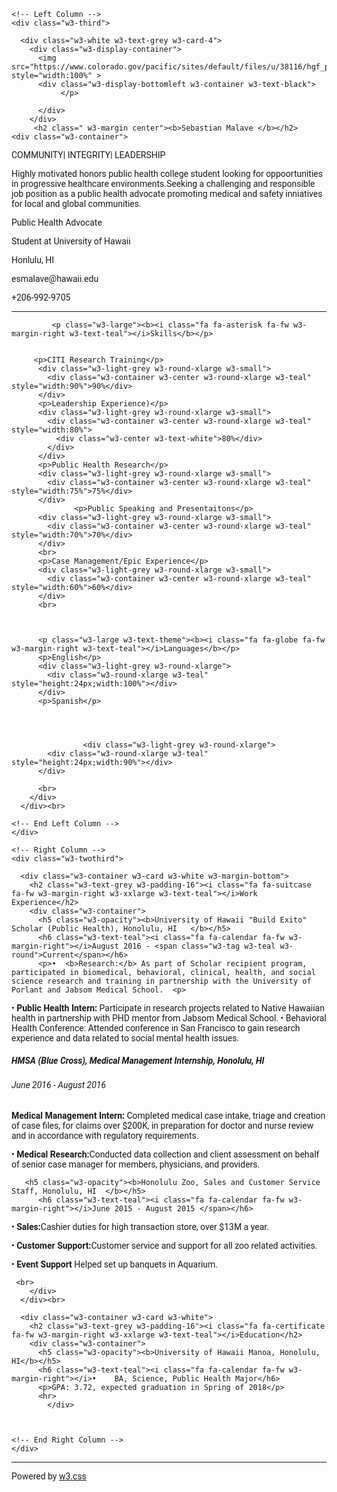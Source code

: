 <html>
<title>W3.CSS Template</title>
<meta charset="UTF-8">
<meta name="viewport" content="width=device-width, initial-scale=1">
<link rel="stylesheet" href="https://www.w3schools.com/w3css/4/w3.css">
<link rel='stylesheet' href='https://fonts.googleapis.com/css?family=Roboto'>
<link rel="stylesheet" href="https://cdnjs.cloudflare.com/ajax/libs/font-awesome/4.7.0/css/font-awesome.min.css">
<style>
html,body,h1,h2,h3,h4,h5,h6 {font-family: "Roboto", sans-serif}
</style>
<body class="w3-light-grey">

<!-- Page Container -->
<div class="w3-content w3-margin-top" style="max-width:1900
px;">


  <!-- The Grid -->
  <div class="w3-row-padding">
  
  
  
    <!-- Left Column -->
    <div class="w3-third">
    
      <div class="w3-white w3-text-grey w3-card-4">
        <div class="w3-display-container">
          <img src="https://www.colorado.gov/pacific/sites/default/files/u/38116/hgf_public_health_word_cloud_2.jpg" style="width:100%" >
          <div class="w3-display-bottomleft w3-container w3-text-black">
               </p>
  
          </div>
        </div>
   		 <h2 class=" w3-margin center"><b>Sebastian Malave </b></h2>
    <div class="w3-container">
  <p><i class="w4-margin-center"></i>COMMUNITY| INTEGRITY| LEADERSHIP</b></p>
</i> Highly motivated honors public health college student looking for oppoortunities in progressive healthcare environments.Seeking a challenging and responsible job position as a public health advocate promoting medical and safety inniatives for local and global communities. </p>
          <p><i class="fa fa-briefcase fa-fw w3-margin-right w3-large w3-text-teal"></i>Public Health Advocate</p>
              <p><i class="fa fa-pencil fa-fw w3-margin-right w3-large w3-text-teal"></i>Student at University of Hawaii</p>
                <p><i class="fa fa-home fa-fw w3-margin-right w3-large w3-text-teal"></i>Honlulu, HI</p>
          <p><i class="fa fa-envelope fa-fw w3-margin-right w3-large w3-text-teal"></i>esmalave@hawaii.edu</p>
          <p><i class="fa fa-phone fa-fw w3-margin-right w3-large w3-text-teal"></i>+206-992-9705</p>
          <hr>

             <p class="w3-large"><b><i class="fa fa-asterisk fa-fw w3-margin-right w3-text-teal"></i>Skills</b></p>
        
        
         <p>CITI Research Training</p>
          <div class="w3-light-grey w3-round-xlarge w3-small">
            <div class="w3-container w3-center w3-round-xlarge w3-teal" style="width:90%">90%</div>
          </div>
          <p>Leadership Experience)</p>
          <div class="w3-light-grey w3-round-xlarge w3-small">
            <div class="w3-container w3-center w3-round-xlarge w3-teal" style="width:80%">
              <div class="w3-center w3-text-white">80%</div>
            </div>
          </div>
          <p>Public Health Research</p>
          <div class="w3-light-grey w3-round-xlarge w3-small">
            <div class="w3-container w3-center w3-round-xlarge w3-teal" style="width:75%">75%</div>
          </div>
                  <p>Public Speaking and Presentaitons</p>
          <div class="w3-light-grey w3-round-xlarge w3-small">
            <div class="w3-container w3-center w3-round-xlarge w3-teal" style="width:70%">70%</div>
          </div>
          <br>
          <p>Case Management/Epic Experience</p>
          <div class="w3-light-grey w3-round-xlarge w3-small">
            <div class="w3-container w3-center w3-round-xlarge w3-teal" style="width:60%">60%</div>
          </div>
          <br>
     


          <p class="w3-large w3-text-theme"><b><i class="fa fa-globe fa-fw w3-margin-right w3-text-teal"></i>Languages</b></p>
          <p>English</p>
          <div class="w3-light-grey w3-round-xlarge">
            <div class="w3-round-xlarge w3-teal" style="height:24px;width:100%"></div>
          </div>
          <p>Spanish</p>
          
          
          
          
                    <div class="w3-light-grey w3-round-xlarge">
            <div class="w3-round-xlarge w3-teal" style="height:24px;width:90%"></div>
          </div>
         
          <br>
        </div>
      </div><br>

    <!-- End Left Column -->
    </div>

    <!-- Right Column -->
    <div class="w3-twothird">
        
      <div class="w3-container w3-card w3-white w3-margin-bottom">
        <h2 class="w3-text-grey w3-padding-16"><i class="fa fa-suitcase fa-fw w3-margin-right w3-xxlarge w3-text-teal"></i>Work Experience</h2>
        <div class="w3-container">
          <h5 class="w3-opacity"><b>University of Hawaii "Build Exito" Scholar (Public Health), Honolulu, HI   </b></h5>
          <h6 class="w3-text-teal"><i class="fa fa-calendar fa-fw w3-margin-right"></i>August 2016 - <span class="w3-tag w3-teal w3-round">Current</span></h6>
          <p>•	<b>Research:</b> As part of Scholar recipient program, participated in biomedical, behavioral, clinical, health, and social science research and training in partnership with the University of Porlant and Jabsom Medical School.  <p>
•	<b>Public Health Intern:</b> Participate in research projects related to Native Hawaiian health in partnership with PHD mentor from Jabsom Medical School.
•	Behavioral Health Conference: Attended conference in San Francisco to gain research experience and data related to social mental health issues. 

 <h5 class="w3-opacity"><b>HMSA (Blue Cross), Medical Management Internship, Honolulu, HI  </b></h5>
          <h6 class="w3-text-teal"><i class="fa fa-calendar fa-fw w3-margin-right"></i>June 2016 - August 2016 </span></h6>
<b>Medical Management Intern: </b> Completed medical case intake, triage and creation of case files, for claims over $200K, in preparation for doctor and nurse review and in accordance with regulatory requirements. <p>
•	<b>Medical Research:</b>Conducted data collection and client assessment on behalf of senior case manager for members, physicians, and providers.
        
       <h5 class="w3-opacity"><b>Honolulu Zoo, Sales and Customer Service Staff, Honolulu, HI  </b></h5>
          <h6 class="w3-text-teal"><i class="fa fa-calendar fa-fw w3-margin-right"></i>June 2015 - August 2015 </span></h6>

•	<b>Sales:</b>Cashier duties for high transaction store, over $13M a year. <p>
•	<b>Customer Support:</b>Customer service and support for all zoo related activities. <p>
•	<b>Event Support</b> Helped set up banquets in Aquarium.<p>
      
      
     <br>
        </div>
      </div><br>

      <div class="w3-container w3-card w3-white">
        <h2 class="w3-text-grey w3-padding-16"><i class="fa fa-certificate fa-fw w3-margin-right w3-xxlarge w3-text-teal"></i>Education</h2>
        <div class="w3-container">
          <h5 class="w3-opacity"><b>University of Hawaii Manoa, Honolulu, HI</b></h5>
          <h6 class="w3-text-teal"><i class="fa fa-calendar fa-fw w3-margin-right"></i>•	BA, Science, Public Health Major</h6>
          <p>GPA: 3.72, expected graduation in Spring of 2018</p>
          <hr>
            </div>
            


    <!-- End Right Column -->
    </div>
    
  <!-- End Grid -->
  </div>
  
  <!-- End Page Container -->
</div>

<footer class="w3-container w3-teal w3-center w3-margin-top">
<hr>
  <i class="fa fa-linkedin w3-hover-opacity"></i>
  <p>Powered by <a href="https://www.w3schools.com/w3css/default.asp" target="_blank">w3.css</a></p>
</footer>

</body>
</html>

      

 
